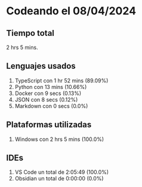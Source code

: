 # Codeando el 08/04/2024

## Tiempo total
2 hrs 5 mins.

## Lenguajes usados
1. TypeScript con 1 hr 52 mins (89.09%)
1. Python con 13 mins (10.66%)
1. Docker con 9 secs (0.13%)
1. JSON con 8 secs (0.12%)
1. Markdown con 0 secs (0.0%)

## Plataformas utilizadas
1. Windows con 2 hrs 5 mins (100.0%)

## IDEs
1. VS Code un total de 2:05:49 (100.0%)
1. Obsidian un total de 0:00:00 (0.0%)
